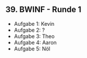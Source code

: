 ## 39. BWINF - Runde 1

- Aufgabe 1: Kevin
- Aufgabe 2: ?
- Aufgabe 3: Theo
- Aufgabe 4: Aaron
- Aufgabe 5: Nöl
